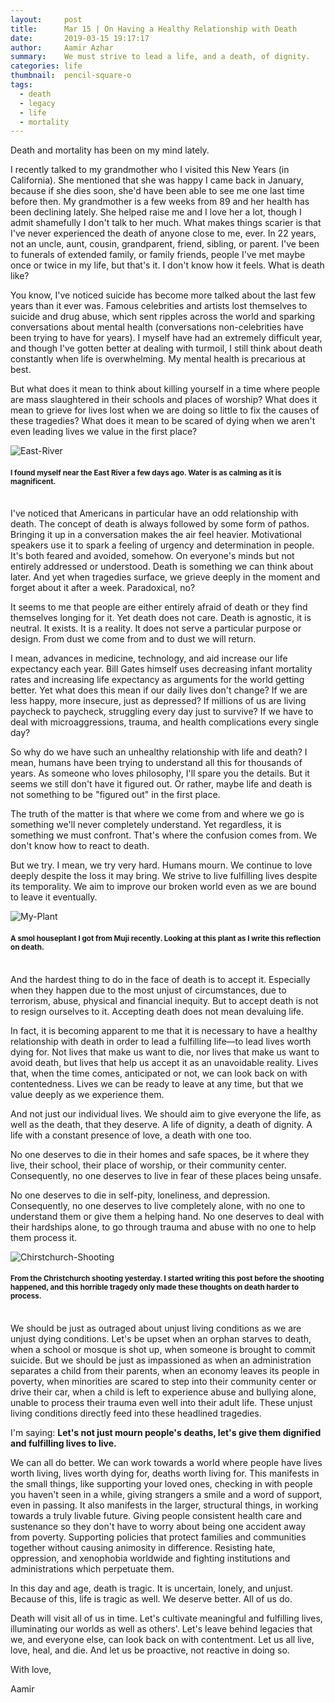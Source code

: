 ```yaml
---
layout:     post
title:      Mar 15 | On Having a Healthy Relationship with Death
date:       2019-03-15 19:17:17
author:     Aamir Azhar
summary:    We must strive to lead a life, and a death, of dignity.
categories: life
thumbnail:  pencil-square-o
tags:
  - death
  - legacy
  - life
  - mortality
---
```

Death and mortality has been on my mind lately.

I recently talked to my grandmother who I visited this New Years (in California). She mentioned that she was happy I came back in January, because if she dies soon, she'd have been able to see me one last time before then. My grandmother is a few weeks from 89 and her health has been declining lately. She helped raise me and I love her a lot, though I admit shamefully I don't talk to her much. What makes things scarier is that I've never experienced the death of anyone close to me, ever. In 22 years, not an uncle, aunt, cousin, grandparent, friend, sibling, or parent. I've been to funerals of extended family, or family friends, people I've met maybe once or twice in my life, but that's it. I don't know how it feels. What is death like?

You know, I've noticed suicide has become more talked about the last few years than it ever was. Famous celebrities and artists lost themselves to suicide and drug abuse, which sent ripples across the world and sparking conversations about mental health (conversations non-celebrities have been trying to have for years). I myself have had an extremely difficult year, and though I've gotten better at dealing with turmoil, I still think about death constantly when life is overwhelming. My mental health is precarious at best.

But what does it mean to think about killing yourself in a time where people are mass slaughtered in their schools and places of worship? What does it mean to grieve for lives lost when we are doing so little to fix the causes of these tragedies? What does it mean to be scared of dying when we aren't even leading lives we value in the first place?

![East-River](/resources/images/03-15-2019/east_river.jpg)

#### <sup>I found myself near the East River a few days ago. Water is as calming as it is magnificent.</sup>

<br>
I've noticed that Americans in particular have an odd relationship with death. The concept of death is always followed by some form of pathos. Bringing it up in a conversation makes the air feel heavier. Motivational speakers use it to spark a feeling of urgency and determination in people. It's both feared and avoided, somehow. On everyone's minds but not entirely addressed or understood. Death is something we can think about later. And yet when tragedies surface, we grieve deeply in the moment and forget about it after a week. Paradoxical, no?

It seems to me that people are either entirely afraid of death or they find themselves longing for it. Yet death does not care. Death is agnostic, it is neutral. It exists. It is a reality. It does not serve a particular purpose or design. From dust we come from and to dust we will return.

I mean, advances in medicine, technology, and aid increase our life expectancy each year. Bill Gates himself uses decreasing infant mortality rates and increasing life expectancy as arguments for the world getting better. Yet what does this mean if our daily lives don't change? If we are less happy, more insecure, just as depressed? If millions of us are living paycheck to paycheck, struggling every day just to survive? If we have to deal with microaggressions, trauma, and health complications every single day?

So why do we have such an unhealthy relationship with life and death? I mean, humans have been trying to understand all this for thousands of years. As someone who loves philosophy, I'll spare you the details. But it seems we still don't have it figured out. Or rather, maybe life and death is not something to be "figured out" in the first place.

The truth of the matter is that where we come from and where we go is something we'll never completely understand. Yet regardless, it is something we must confront. That's where the confusion comes from. We don't know how to react to death.

But we try. I mean, we try very hard. Humans mourn. We continue to love deeply despite the loss it may bring. We strive to live fulfilling lives despite its temporality. We aim to improve our broken world even as we are bound to leave it eventually.

![My-Plant](/resources/images/03-15-2019/my_plant.jpg)

#### <sup>A smol houseplant I got from Muji recently. Looking at this plant as I write this reflection on death.</sup>

<br>
And the hardest thing to do in the face of death is to accept it. Especially when they happen due to the most unjust of circumstances, due to terrorism, abuse, physical and financial inequity. But to accept death is not to resign ourselves to it. Accepting death does not mean devaluing life.

In fact, it is becoming apparent to me that it is necessary to have a healthy relationship with death in order to lead a fulfilling life—to lead lives worth dying for. Not lives that make us want to die, nor lives that make us want to avoid death, but lives that help us accept it as an unavoidable reality. Lives that, when the time comes, anticipated or not, we can look back on with contentedness. Lives we can be ready to leave at any time, but that we value deeply as we experience them.

And not just our individual lives. We should aim to give everyone the life, as well as the death, that they deserve. A life of dignity, a death of dignity. A life with a constant presence of love, a death with one too.

No one deserves to die in their homes and safe spaces, be it where they live, their school, their place of worship, or their community center. Consequently, no one deserves to live in fear of these places being unsafe.

No one deserves to die in self-pity, loneliness, and depression. Consequently, no one deserves to live completely alone, with no one to understand them or give them a helping hand. No one deserves to deal with their hardships alone, to go through trauma and abuse with no one to help them process it.

![Chirstchurch-Shooting](/resources/images/03-15-2019/christchurch_shooting.jpg)

#### <sup>From the Christchurch shooting yesterday. I started writing this post before the shooting happened, and this horrible tragedy only made these thoughts on death harder to process.</sup>

<br>
We should be just as outraged about unjust living conditions as we are unjust dying conditions. Let's be upset when an orphan starves to death, when a school or mosque is shot up, when someone is brought to commit suicide. But we should be just as impassioned as when an administration separates a child from their parents, when an economy leaves its people in poverty, when minorities are scared to step into their community center or drive their car, when a child is left to experience abuse and bullying alone, unable to process their trauma even well into their adult life. These unjust living conditions directly feed into these headlined tragedies.

I'm saying: **Let's not just mourn people's deaths, let's give them dignified and fulfilling lives to live.**

We can all do better. We can work towards a world where people have lives worth living, lives worth dying for, deaths worth living for. This manifests in the small things, like supporting your loved ones, checking in with people you haven't seen in a while, giving strangers a smile and a word of support, even in passing. It also manifests in the larger, structural things, in working towards a truly livable future. Giving people consistent health care and sustenance so they don't have to worry about being one accident away from poverty. Supporting policies that protect families and communities together without causing animosity in difference. Resisting hate, oppression, and xenophobia worldwide and fighting institutions and administrations which perpetuate them.

In this day and age, death is tragic. It is uncertain, lonely, and unjust. Because of this, life is tragic as well. We deserve better. All of us do.

Death will visit all of us in time. Let's cultivate meaningful and fulfilling lives, illuminating our worlds as well as others'. Let's leave behind legacies that we, and everyone else, can look back on with contentment. Let us all live, love, heal, and die. And let us be proactive, not reactive in doing so.

With love,

Aamir
